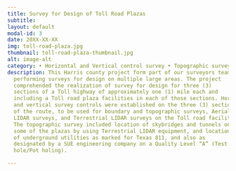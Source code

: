 ```yaml
---
title: Survey for Design of Toll Road Plazas
subtitle:
layout: default
modal-id: 3
date: 20XX-XX-XX
img: toll-road-plaza.jpg
thumbnail: toll-road-plaza-thumbnail.jpg
alt: image-alt
category: • Horizontal and Vertical control survey • Topographic survey • Route Survey • Aerial and LIDAR survey
description: This Harris county project form part of our surveyors team expertise in
  performing surveys for design on multiple large areas. The project
  comprehended the realization of survey for design for three (3)
  sections of a Toll highway of approximately one (1) mile each and
  including a Toll road plaza facilities in each of those sections. Horizontal
  and vertical survey controls were established on the three (3) sections
  of the route, to be used for boundary and topographic surveys, Aerial
  LIDAR surveys, and Terrestrial LIDAR surveys on the Toll road facilities.
  The topographic survey included location of skybridges and tunnels on
  some of the plazas by using Terrestrial LIDAR equipment, and location
  of underground utilities as marked for Texas 811, and also as
  designated by a SUE engineering company on a Quality Level “A” (Test
  hole/Pot holing).

---
```

